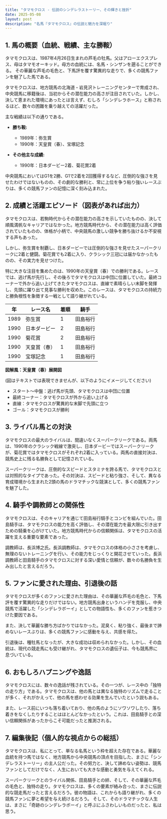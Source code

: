 ```yaml
---
title: "タマモクロス - 伝説のシンデレラストーリー、その輝きと挫折"
date: 2025-05-08
layout: post
description: "名馬『タマモクロス』の伝説と魅力を深堀り"
---
```


## 1. 馬の概要（血統、戦績、主な勝鞍）

タマモクロスは、1987年4月26日生まれの芦毛の牡馬。父はアローエクスプレス、母はタマモオーキッド。母方の血統には、名馬・シンザンを遡ることができる。  その華麗な芦毛の毛色と、下馬評を覆す驚異的な走りで、多くの競馬ファンを魅了した馬である。

タマモクロスは、地方競馬の北海道・岩見沢トレーニングセンターで育成され、中央競馬に移籍後は、当初からその潜在能力の高さが注目されていた。しかし、決して恵まれた環境にあったとは言えず、むしろ「シンデレラホース」と称されるほど、数々の困難を乗り越えての活躍だった。

主な戦績は以下の通りである。

* **勝ち鞍:**
    * 1989年：弥生賞
    * 1990年：天皇賞（春）、宝塚記念

* **その他主な成績:**
    * 1990年：日本ダービー2着、菊花賞2着


中央競馬においてはG1を2勝、G1で2着を2回獲得するなど、圧倒的な強さを見せたわけではないものの、その劇的な勝利と、常に上位を争う粘り強いレースぶりは、多くの競馬ファンの記憶に深く刻み込まれた。


## 2. 成績と活躍エピソード（図表があれば出力）

タマモクロスは、若駒時代からその潜在能力の高さを示していたものの、決して順風満帆なキャリアではなかった。地方競馬時代から、その潜在能力は高く評価されていたものの、体格が小柄で、中央競馬の激しい競争を勝ち抜けるか不安視する声もあった。

しかし、弥生賞を制覇し、日本ダービーでは圧倒的な強さを見せたスーパークリークに2着と健闘。菊花賞でも2着に入り、クラシック三冠には届かなかったものの、その実力を見せつけた。

特に大きな注目を集めたのは、1990年の天皇賞（春）での勝利である。レースでは、逃げ馬が先行し、その後ろでタマモクロスは中団に位置していた。最終コーナーで外から追い上げてきたタマモクロスは、直線で素晴らしい末脚を発揮し、先頭に躍り出て見事な勝利を収めた。このレースは、タマモクロスの持続力と勝負根性を象徴する一戦として語り継がれている。

| 年 | レース名         | 着順 | 騎手      |
|---|-----------------|-------|------------|
| 1989 | 弥生賞           | 1     | 田島裕行   |
| 1990 | 日本ダービー       | 2     | 田島裕行   |
| 1990 | 菊花賞           | 2     | 田島裕行   |
| 1990 | 天皇賞（春）     | 1     | 田島裕行   |
| 1990 | 宝塚記念         | 1     | 田島裕行   |


**図解風：天皇賞（春）展開図**

(図はテキストでは表現できませんが、以下のようにイメージしてください)

* スタート～中盤：逃げ馬が先頭、タマモクロスは中団に位置
* 最終コーナー：タマモクロスが外から追い上げる
* 直線：タマモクロスが驚異的な末脚で先頭に立つ
* ゴール：タマモクロスが勝利


## 3. ライバル馬との対決

タマモクロスの最大のライバルは、間違いなくスーパークリークである。両馬は、1990年のクラシック戦線で激突し、日本ダービーではスーパークリークが、菊花賞ではタマモクロスがそれぞれ2着に入っている。両馬の直接対決は、競馬史上に残る名勝負として記憶されている。

スーパークリークは、圧倒的なスピードとスタミナを誇る馬で、タマモクロスとは対照的なタイプであった。その対決は、スピードと粘り強さ、そして、異なる育成環境から生まれた2頭の馬のドラマチックな競演として、多くの競馬ファンを魅了した。


## 4. 騎手や調教師との関係性

タマモクロスは、そのキャリアを通じて田島裕行騎手とコンビを組んでいた。田島騎手は、タマモクロスの能力を高く評価し、その潜在能力を最大限に引き出すための騎乗を心がけていた。地方競馬時代からの信頼関係は、タマモクロスの活躍を支える重要な要素であった。

調教師は、長浜博之氏。長浜調教師は、タマモクロスの体格の小ささを考慮し、無理のないトレーニングを行い、その能力をじっくりと開花させていった。長浜調教師と田島騎手のタマモクロスに対する深い愛情と信頼が、数々の名勝負を生み出したと言えるだろう。


## 5. ファンに愛された理由、引退後の話

タマモクロスが多くのファンに愛された理由は、その華麗な芦毛の毛色と、下馬評を覆す驚異的な走りだけではない。地方競馬出身というハンデを克服し、中央競馬で活躍した「シンデレラボーイ」としての物語性も、多くのファンを惹きつけた要因である。

また、決して華麗な勝ち方ばかりではなかった。泥臭く、粘り強く、最後まで諦めないレースぶりは、多くの競馬ファンに感動を与え、共感を得た。

引退後は、種牡馬となったが、大きな成功は収められなかった。しかし、その血統は、現代の競走馬にも受け継がれ、タマモクロスの遺伝子は、今も競馬界に息づいている。


## 6. おもしろハプニングや逸話

タマモクロスには、数々の逸話が残されている。その一つが、レース中の「独特の走り方」である。タマモクロスは、他の馬とは異なる独特のリズムで走ることが多く、それがかえって、他の馬を惑わせる効果を生んでいたという説もある。

また、レース前にいつも落ち着いており、他の馬のようにソワソワしたり、落ち着きをなくしたりすることはほとんどなかったという。これは、田島騎手との深い信頼関係があったからこそ可能だったと推測される。


## 7. 編集後記（個人的な視点からの総括）

タマモクロスは、私にとって、単なる名馬という枠を超えた存在である。華麗な血統を持つ馬ではなく、地方競馬から中央競馬の頂点を目指した、まさに「シンデレラストーリー」の主人公だった。その努力と、決して諦めない姿勢は、競馬ファンとしてだけでなく、人生においても大きな感動と勇気を与えてくれる。

スーパークリークとのライバル関係、田島騎手との絆、そして、その華麗な芦毛の毛色と、独特の走り。タマモクロスは、多くの要素が絡み合った、まさに伝説的な競走馬だったと言えるだろう。彼の物語は、これからも語り継がれ、多くの競馬ファンに夢と希望を与え続けるだろう。  そして、そのドラマチックな人生は、まさに「奇跡のシンデレラボーイ」と呼ぶにふさわしいものだったと、私は思う。
